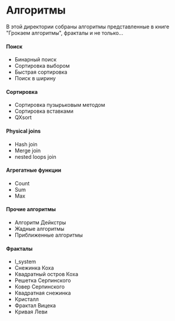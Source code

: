 # Алгоритмы

В этой директории собраны алгоритмы представленные в книге "Грокаем алгоритмы", фракталы и не только...

#### Поиск
- Бинарный поиск
- Сортировка выбором
- Быстрая сортировка
- Поиск в ширину

#### Сортировка
- Сортировка пузырьковым методом
- Сортировка вставками
- QXsort

#### Physical joins
- Hash join
- Merge join
- nested loops join

#### Агрегатные функции
- Count
- Sum
- Max

#### Прочие алгоритмы
- Алгоритм Дейкстры
- Жадные алгоритмы
- Приближенные алгоритмы

#### Фракталы
- l_system
- Снежинка Коха
- Квадратный остров Коха
- Решетка Серпинского
- Ковер Серпинского
- Квадратная снежинка
- Кристалл
- Фрактал Вицека
- Кривая Леви